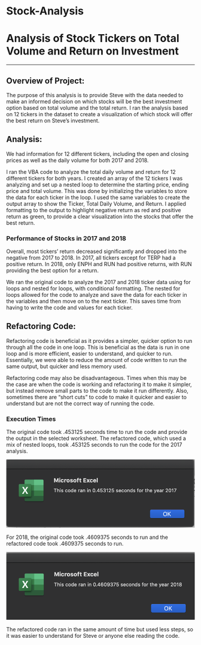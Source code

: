 # Stock-Analysis

# **Analysis of Stock Tickers on Total Volume and Return on Investment**
---
## **Overview of Project:**

The purpose of this analysis is to provide Steve with the data needed to make an informed decision on which stocks will be the best investment option based on total volume and the total return. I ran the analysis based on 12 tickers in the dataset to create a visualization of which stock will offer the best return on Steve’s investment. 

## **Analysis:**

We had information for 12 different tickers, including the open and closing prices as well as the daily volume for both 2017 and 2018. 

I ran the VBA code to analyze the total daily volume and return for 12 different tickers for both years. I created an array of the 12 tickers I was analyzing and set up a nested loop to determine the starting price, ending price and total volume. This was done by initializing the variables to store the data for each ticker in the loop. I used the same variables to create the output array to show the Ticker, Total Daily Volume, and Return. I applied formatting to the output to highlight negative return as red and positive return as green, to provide a clear visualization into the stocks that offer the best return.

### Performance of Stocks in 2017 and 2018
Overall, most tickers’ return decreased significantly and dropped into the negative from 2017 to 2018. In 2017, all tickers except for TERP had a positive return. In 2018, only ENPH and RUN had positive returns, with RUN providing the best option for a return.

We ran the original code to analyze the 2017 and 2018 ticker data using for loops and nested for loops, with conditional formatting. The nested for loops allowed for the code to analyze and save the data for each ticker in the variables and then move on to the next ticker. This saves time from having to write the code and values for each ticker.

## **Refactoring Code:**

Refactoring code is beneficial as it provides a simpler, quicker option to run through all the code in one loop. This is beneficial as the data is run in one loop and is more efficient, easier to understand, and quicker to run. Essentially, we were able to reduce the amount of code written to run the same output, but quicker and less memory used. 

Refactoring code may also be disadvantageous. Times when this may be the case are when the code is working and refactoring it to make it simpler, but instead remove small parts to the code to make it run differently. Also, sometimes there are “short cuts” to code to make it quicker and easier to understand but are not the correct way of running the code.

### Execution Times
The original code took .453125 seconds time to run the code and provide the output in the selected worksheet. The refactored code, which used a mix of nested loops, took .453125 seconds to run the code for the 2017 analysis.

![VBA_Challenge_2017](Resources/VBA_Challenge_2017.png)

For 2018, the original code took .4609375 seconds to run and the refactored code took .4609375 seconds to run. 

![VBA_Challenge_2018](Resources/VBA_Challenge_2018.png)

The refactored code ran in the same amount of time but used less steps, so it was easier to understand for Steve or anyone else reading the code. 

